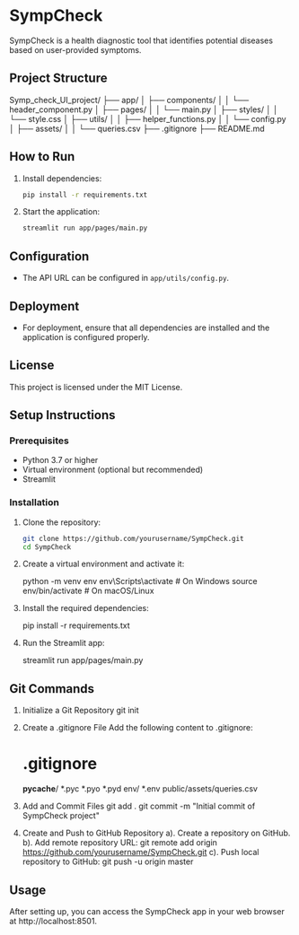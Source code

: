 # SympCheck

SympCheck is a health diagnostic tool that identifies potential diseases based on user-provided symptoms.

## Project Structure

Symp_check_UI_project/
├── app/
│ ├── components/
│ │ └── header_component.py
│ ├── pages/
│ │ └── main.py
│ ├── styles/
│ │ └── style.css
│ ├── utils/
│ │ ├── helper_functions.py
│ │ └── config.py
│ ├── assets/
│ │ └── queries.csv
├── .gitignore
├── README.md


## How to Run

1. Install dependencies:
    ```sh
    pip install -r requirements.txt
    ```

2. Start the application:
    ```sh
    streamlit run app/pages/main.py
    ```

## Configuration

- The API URL can be configured in `app/utils/config.py`.

## Deployment

- For deployment, ensure that all dependencies are installed and the application is configured properly.

## License

This project is licensed under the MIT License.

## Setup Instructions

### Prerequisites

- Python 3.7 or higher
- Virtual environment (optional but recommended)
- Streamlit

### Installation

1. Clone the repository:
   ```sh
   git clone https://github.com/yourusername/SympCheck.git
   cd SympCheck

2.  Create a virtual environment and activate it:

    python -m venv env
    env\Scripts\activate  # On Windows
    source env/bin/activate  # On macOS/Linux

3.  Install the required dependencies:

    pip install -r requirements.txt

4.  Run the Streamlit app:

    streamlit run app/pages/main.py

## Git Commands
1.  Initialize a Git Repository
    git init

2.  Create a .gitignore File
    Add the following content to .gitignore:

    # .gitignore

    __pycache__/
    *.pyc
    *.pyo
    *.pyd
    env/
    *.env
    public/assets/queries.csv

3.  Add and Commit Files
    git add .
    git commit -m "Initial commit of SympCheck project"

4.  Create and Push to GitHub Repository
    a). Create a repository on GitHub.
    b). Add remote repository URL:
        git remote add origin https://github.com/yourusername/SympCheck.git
    c). Push local repository to GitHub:
        git push -u origin master
## Usage
After setting up, you can access the SympCheck app in your web browser at http://localhost:8501.



